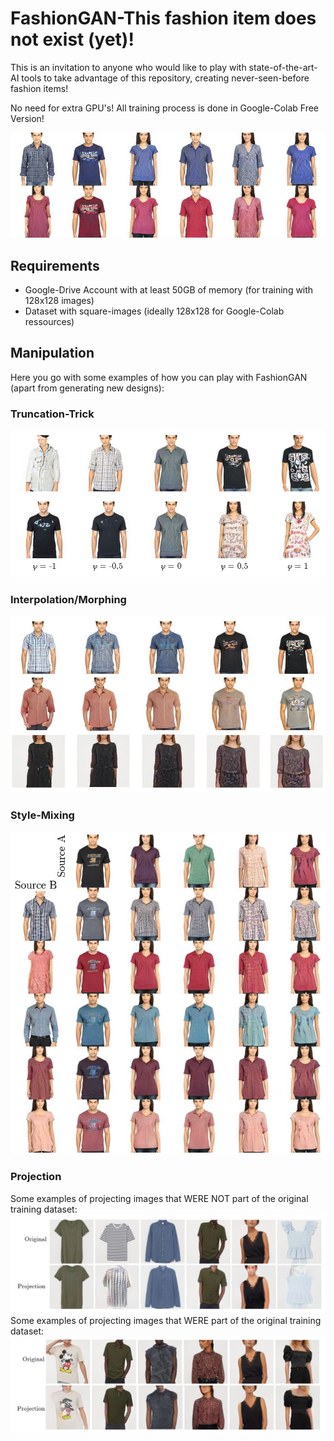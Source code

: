 # FashionGAN-This fashion item does not exist (yet)!
This is an invitation to anyone who would like to play with state-of-the-art-AI tools 
to take advantage of this repository, creating never-seen-before fashion items!

No need for extra  GPU's! All training process is done in Google-Colab Free Version!

![alt text](https://github.com/piaistes/FashionGAN-2020/blob/main/GithubTitle.JPG)

## Requirements
- Google-Drive Account with at least 50GB of memory (for training with 128x128 images)
- Dataset with square-images (ideally 128x128 for Google-Colab ressources)

## Manipulation
Here you go with some examples of how you can play with FashionGAN (apart from generating new designs):

### Truncation-Trick
![alt text](https://github.com/piaistes/FashionGAN-2020/blob/main/TruncationV1.JPG)

### Interpolation/Morphing
![alt text](https://github.com/piaistes/FashionGAN-2020/blob/main/Interpolation.JPG)

### Style-Mixing
![alt text](https://github.com/piaistes/FashionGAN-2020/blob/main/StyleMixing.JPG)

### Projection 
Some examples of projecting images that WERE NOT part of the original training dataset:
![alt text](https://github.com/piaistes/FashionGAN-2020/blob/main/Projection1.0.JPG)
Some examples of projecting images that WERE part of the original training dataset:
![alt text](https://github.com/piaistes/FashionGAN-2020/blob/main/Projection2.0.JPG)
